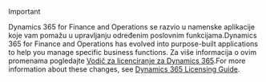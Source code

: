 > [!IMPORTANT]
> <span data-ttu-id="74d8b-101">Dynamics 365 for Finance and Operations se razvio u namenske aplikacije koje vam pomažu u upravljanju određenim poslovnim funkcijama.</span><span class="sxs-lookup"><span data-stu-id="74d8b-101">Dynamics 365 for Finance and Operations has evolved into purpose-built applications to help you manage specific business functions.</span></span> <span data-ttu-id="74d8b-102">Za više informacija o ovim promenama pogledajte [Vodič za licenciranje za Dynamics 365](https://mbs.microsoft.com/Files/public/365/Dynamics365LicensingGuide.pdf).</span><span class="sxs-lookup"><span data-stu-id="74d8b-102">For more information about these changes, see [Dynamics 365 Licensing Guide](https://mbs.microsoft.com/Files/public/365/Dynamics365LicensingGuide.pdf).</span></span>
 
